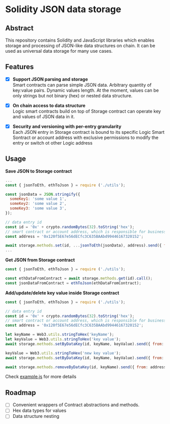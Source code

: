 # Solidity JSON data storage

## Abstract 
This repository contains Solidity and JavaScript libraries which enables storage and processing of JSON-like data structures on chain. It can be used as universal data storage for many use cases.

## Features
- [x] **Support JSON parsing and storage**  
Smart contracts can parse simple JSON data. Arbitrary quantity of key:value pairs. Dynamic values length. At the moment, values can be only strings but not binary (hex) or nested data structure.

- [x] **On chain access to data structure**  
Logic smart contracts build on top of Storage contract can operate key and values of JSON data in it.

- [x] **Security and versioning with per-entry granularity**  
Each JSON entry in Storage contract is bound to its specific Logic Smart Sontract or account address with exclusive permissions to modify the entry or switch ot other Logic address

## Usage
**Save JSON to Storage contract**
```js
...
const { jsonToEth, ethToJson } = require ('./utils');

const jsonData = JSON.stringify({
  someKey1: 'some value 1',
  someKey2: 'some value 2',
  someKey3: 'some value 3',
});

// data entry id
const id = '0x' + crypto.randomBytes(32).toString('hex');
// smart contract or account address, which is responsible for business logic for this entry
const address = '0x120f5E67e56dECfc3C635BAAbd99446167320152'; 

await storage.methods.set(id, ...jsonToEth(jsonData), address).send({ from: address });
...
```

**Get JSON from Storage contract**
```js
const { jsonToEth, ethToJson } = require ('./utils');

const ethDataFromContract = await storage.methods.get(id).call();
const jsonDataFromContract = ethToJson(ethDataFromContract);
``` 

**Add/update/delete key value inside Storage contract**
```js
const { jsonToEth, ethToJson } = require ('./utils');

// data entry id
const id = '0x' + crypto.randomBytes(32).toString('hex');
// smart contract or account address, which is responsible for business logic for this entry
const address = '0x120f5E67e56dECfc3C635BAAbd99446167320152'; 

let keyName = Web3.utils.stringToHex('keyName');
let keyValue = Web3.utils.stringToHex('key value');
await storage.methods.setByDataKey(id, keyName, keyValue).send({ from: address });

keyValue = Web3.utils.stringToHex('new key value');
await storage.methods.setByDataKey(id, keyName, keyValue).send({ from: address });

await storage.methods.removeByDataKey(id, keyName).send({ from: address });

``` 

Check [example.js](example.js) for more details

## Roadmap
- [ ] Convenient wrappers of Contract abstractions and methods.
- [ ] Hex data types for values
- [ ] Data structure nesting
